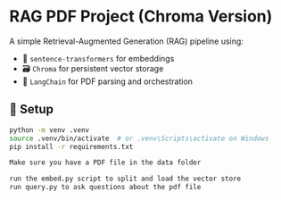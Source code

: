 # RAG PDF Project (Chroma Version)

A simple Retrieval-Augmented Generation (RAG) pipeline using:

- 🧠 `sentence-transformers` for embeddings
- 🗃️ `Chroma` for persistent vector storage
- 📄 `LangChain` for PDF parsing and orchestration

## 🔧 Setup

```bash
python -m venv .venv
source .venv/bin/activate  # or .venv\Scripts\activate on Windows
pip install -r requirements.txt

Make sure you have a PDF file in the data folder

run the embed.py script to split and load the vector store
run query.py to ask questions about the pdf file 